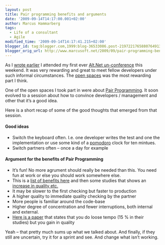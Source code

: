 ```yaml
---
layout: post
title: Pair programming benefits and arguments
date: '2009-09-14T14:17:00.001+02:00'
author: Marcus Hammarberg
tags:
  - Life of a consultant
  - Agile
modified_time: '2009-09-14T14:17:41.215+02:00'
blogger_id: tag:blogger.com,1999:blog-36533086.post-2197221765880764913
blogger_orig_url: http://www.marcusoft.net/2009/09/pair-programming-benefits-and-arguments.html
---
```



As I
<a href="http://www.marcusoft.net/2009/09/marcus-doing-new-stuff.html"
target="_blank">wrote earlier</a> I attended my first ever
<a href="http://www.altdotnet.se/" target="_blank">Alt.Net
un-conference</a> this weekend. It was very rewarding and great to meet
fellow developers under such informal circumstances. The
<a href="http://en.wikipedia.org/wiki/Open_Space_Technology"
target="_blank">open spaces</a> was the most rewarding part I think.

One of the open spaces I took part in were about
<a href="http://en.wikipedia.org/wiki/Pair_programming"
target="_blank">Pair Programming</a>. It soon evolved to a session about
how to convince developers / management and other that it’s a good idea.

Here is a short recap of some of the good thoughts that emerged from
that session.

#### Good ideas

-   Switch the keyboard often. I.e. one developer writes the test and
    one the implementation or use some kind of a <a
    href="http://www.marcusoft.net/2009/08/pomodoro-being-agile-and-focused-on.html"
    target="_blank">pomodoro</a> clock for ten mintues.
-   Switch partners often – once a day for example

#### Argument for the benefits of Pair Programming

-   It’s fun! No more agrument should really be needed than this. You
    need fun at work or else you should work somewhere else.
-   This is a
    <a href="http://en.wikipedia.org/wiki/Pair_programming#Benefits"
    target="_blank">list of benefits here</a> and then some studies that
    shows an <a
    href="http://en.wikipedia.org/wiki/Pair_programming#Scientific_studies"
    target="_blank">increase in quality etc.</a>
-   It may be slower to the first checking but faster to production
-   A higher quality to immediate quality checking by the partner
-   More people is familiar around the code-base
-   Higher degree of concentration and fewer interruptions, both
    internal and external.
-   <a href="http://collaboration.csc.ncsu.edu/laurie/Papers/XPSardinia.PDF"
    target="_blank">Here is a paper</a> that states that you do loose
    tempo (15 % in their studies) but you gain in quality

Yeah – that pretty much sums up what we talked about. And finally, if
they still are uncertain, try it for a sprint and see. And change what
isn’t working.
